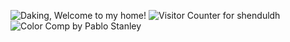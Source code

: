 ![Daking, Welcome to my home!](https://pimp-my-readme.webapp.io/pimp-my-readme/wavy-banner?subtitle=Welcome%20to%20my%20home%21&title=Daking)
![Visitor Counter for shenduldh](https://pimp-my-readme.webapp.io/pimp-my-readme/visitor-counter?page=shenduldh)
<img src="https://doodleipsum.com/700/abstract?i=62b9bf684a49d29f97e9a2bad56b5403" alt="Color Comp by Pablo Stanley" />
